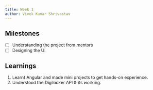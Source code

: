 ```yaml
---
title: Week 1
author: Vivek Kumar Shrivastav
---
```


## Milestones
- [ ] Understanding the project from mentors
- [ ] Designing the UI

## Learnings

1.  Learnt Angular and made mini projects to get hands-on experience.
2.  Understood the Digilocker API & its working.
